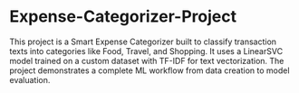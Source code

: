 # Expense-Categorizer-Project
This project is a Smart Expense Categorizer built to classify transaction texts into categories like Food, Travel, and Shopping. It uses a LinearSVC model trained on a custom dataset with TF-IDF for text vectorization. The project demonstrates a complete ML workflow from data creation to model evaluation.
